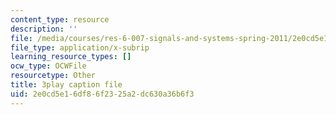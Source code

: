 ```yaml
---
content_type: resource
description: ''
file: /media/courses/res-6-007-signals-and-systems-spring-2011/2e0cd5e16df86f2325a2dc630a36b6f3_4Q1fWMxVDZY.srt
file_type: application/x-subrip
learning_resource_types: []
ocw_type: OCWFile
resourcetype: Other
title: 3play caption file
uid: 2e0cd5e1-6df8-6f23-25a2-dc630a36b6f3
---
```

